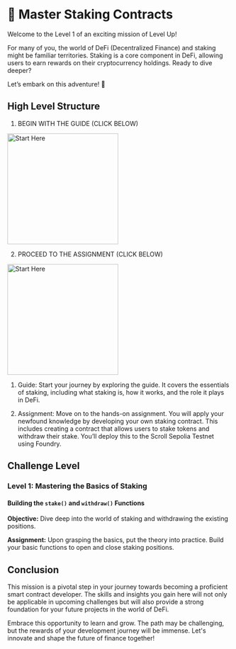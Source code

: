 # 🚀 Master Staking Contracts

Welcome to the Level 1 of an exciting mission of Level Up!

For many of you, the world of DeFi (Decentralized Finance) and staking might be familiar territories. Staking is a core component in DeFi, allowing users to earn rewards on their cryptocurrency holdings. Ready to dive deeper?

Let’s embark on this adventure! 🚀

## High Level Structure
1. BEGIN WITH THE GUIDE (CLICK BELOW)

<img alt="Start Here" width= "250px" src="../images/guide.png" />

2. PROCEED TO THE ASSIGNMENT (CLICK BELOW)

<img alt="Start Here" width= "250px" src="../images/assignment.png" />

1. Guide: Start your journey by exploring the guide. It covers the essentials of staking, including what staking is, how it works, and the role it plays in DeFi.

2. Assignment: Move on to the hands-on assignment. You will apply your newfound knowledge by developing your own staking contract. This includes creating a contract that allows users to stake tokens and withdraw their stake. You’ll deploy this to the Scroll Sepolia Testnet using Foundry.

## Challenge Level

### Level 1: Mastering the Basics of Staking

#### Building the `stake()` and `withdraw()` Functions
**Objective:** Dive deep into the world of staking and withdrawing the existing positions.

**Assignment:** Upon grasping the basics, put the theory into practice. Build your basic functions to open and close staking positions.

## Conclusion

This mission is a pivotal step in your journey towards becoming a proficient smart contract developer. The skills and insights you gain here will not only be applicable in upcoming challenges but will also provide a strong foundation for your future projects in the world of DeFi.

Embrace this opportunity to learn and grow. The path may be challenging, but the rewards of your development journey will be immense. Let's innovate and shape the future of finance together!
